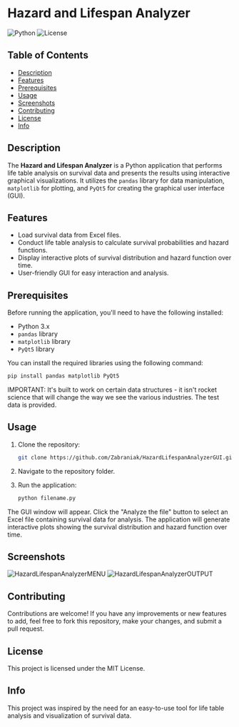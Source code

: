 # Hazard and Lifespan Analyzer

![Python](https://img.shields.io/badge/python-v3.7%2B-blue)
![License](https://img.shields.io/badge/license-MIT-green)

## Table of Contents

- [Description](#description)
- [Features](#features)
- [Prerequisites](#prerequisites)
- [Usage](#usage)
- [Screenshots](#screenshots)
- [Contributing](#contributing)
- [License](#license)
- [Info](#info)

## Description

The **Hazard and Lifespan Analyzer** is a Python application that performs life table analysis on survival data and presents the results using interactive graphical visualizations. It utilizes the `pandas` library for data manipulation, `matplotlib` for plotting, and `PyQt5` for creating the graphical user interface (GUI).

## Features

- Load survival data from Excel files.
- Conduct life table analysis to calculate survival probabilities and hazard functions.
- Display interactive plots of survival distribution and hazard function over time.
- User-friendly GUI for easy interaction and analysis.

## Prerequisites

Before running the application, you'll need to have the following installed:

- Python 3.x
- `pandas` library
- `matplotlib` library
- `PyQt5` library

You can install the required libraries using the following command:

```bash
pip install pandas matplotlib PyQt5
```

IMPORTANT: It's built to work on certain data structures - it isn't rocket science that will change the way we see the various industries. The test data is provided.

## Usage

1. Clone the repository:

   ```sh
   git clone https://github.com/Zabraniak/HazardLifespanAnalyzerGUI.git

2. Navigate to the repository folder.

3. Run the application:

   ```sh
   python filename.py

The GUI window will appear. Click the "Analyze the file" button to select an Excel file containing survival data for analysis.
The application will generate interactive plots showing the survival distribution and hazard function over time.

## Screenshots
![HazardLifespanAnalyzerMENU](https://i.imgur.com/HHhxecD.png)
![HazardLifespanAnalyzerOUTPUT](https://i.imgur.com/SkjUtw6.png)

## Contributing
Contributions are welcome! If you have any improvements or new features to add, feel free to fork this repository, make your changes, and submit a pull request.

## License
This project is licensed under the MIT License.

## Info
This project was inspired by the need for an easy-to-use tool for life table analysis and visualization of survival data.

